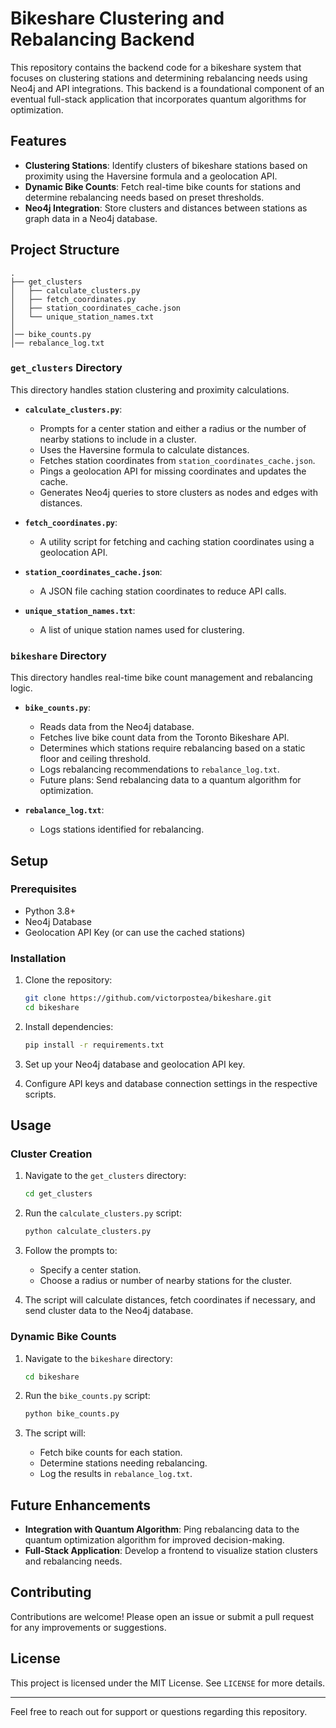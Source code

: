 # Bikeshare Clustering and Rebalancing Backend

This repository contains the backend code for a bikeshare system that focuses on clustering stations and determining rebalancing needs using Neo4j and API integrations. This backend is a foundational component of an eventual full-stack application that incorporates quantum algorithms for optimization.

## Features

- **Clustering Stations**: Identify clusters of bikeshare stations based on proximity using the Haversine formula and a geolocation API.
- **Dynamic Bike Counts**: Fetch real-time bike counts for stations and determine rebalancing needs based on preset thresholds.
- **Neo4j Integration**: Store clusters and distances between stations as graph data in a Neo4j database.

## Project Structure

```
.
├── get_clusters
│   ├── calculate_clusters.py
│   ├── fetch_coordinates.py
│   ├── station_coordinates_cache.json
│   └── unique_station_names.txt
│
│── bike_counts.py
│── rebalance_log.txt
```

### `get_clusters` Directory

This directory handles station clustering and proximity calculations.

- **`calculate_clusters.py`**: 
  - Prompts for a center station and either a radius or the number of nearby stations to include in a cluster.
  - Uses the Haversine formula to calculate distances.
  - Fetches station coordinates from `station_coordinates_cache.json`.
  - Pings a geolocation API for missing coordinates and updates the cache.
  - Generates Neo4j queries to store clusters as nodes and edges with distances.

- **`fetch_coordinates.py`**:
  - A utility script for fetching and caching station coordinates using a geolocation API.

- **`station_coordinates_cache.json`**:
  - A JSON file caching station coordinates to reduce API calls.

- **`unique_station_names.txt`**:
  - A list of unique station names used for clustering.

### `bikeshare` Directory

This directory handles real-time bike count management and rebalancing logic.

- **`bike_counts.py`**:
  - Reads data from the Neo4j database.
  - Fetches live bike count data from the Toronto Bikeshare API.
  - Determines which stations require rebalancing based on a static floor and ceiling threshold.
  - Logs rebalancing recommendations to `rebalance_log.txt`.
  - Future plans: Send rebalancing data to a quantum algorithm for optimization.

- **`rebalance_log.txt`**:
  - Logs stations identified for rebalancing.

## Setup

### Prerequisites

- Python 3.8+
- Neo4j Database
- Geolocation API Key (or can use the cached stations)

### Installation

1. Clone the repository:
   ```bash
   git clone https://github.com/victorpostea/bikeshare.git
   cd bikeshare
   ```

2. Install dependencies:
   ```bash
   pip install -r requirements.txt
   ```

3. Set up your Neo4j database and geolocation API key.

4. Configure API keys and database connection settings in the respective scripts.

## Usage

### Cluster Creation

1. Navigate to the `get_clusters` directory:
   ```bash
   cd get_clusters
   ```

2. Run the `calculate_clusters.py` script:
   ```bash
   python calculate_clusters.py
   ```

3. Follow the prompts to:
   - Specify a center station.
   - Choose a radius or number of nearby stations for the cluster.

4. The script will calculate distances, fetch coordinates if necessary, and send cluster data to the Neo4j database.

### Dynamic Bike Counts

1. Navigate to the `bikeshare` directory:
   ```bash
   cd bikeshare
   ```

2. Run the `bike_counts.py` script:
   ```bash
   python bike_counts.py
   ```

3. The script will:
   - Fetch bike counts for each station.
   - Determine stations needing rebalancing.
   - Log the results in `rebalance_log.txt`.

## Future Enhancements

- **Integration with Quantum Algorithm**: Ping rebalancing data to the quantum optimization algorithm for improved decision-making.
- **Full-Stack Application**: Develop a frontend to visualize station clusters and rebalancing needs.

## Contributing

Contributions are welcome! Please open an issue or submit a pull request for any improvements or suggestions.

## License

This project is licensed under the MIT License. See `LICENSE` for more details.

---

Feel free to reach out for support or questions regarding this repository.

